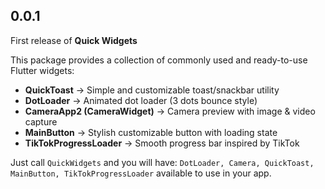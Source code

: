 ## 0.0.1

 First release of **Quick Widgets**

This package provides a collection of commonly used and ready-to-use Flutter widgets:

- **QuickToast** → Simple and customizable toast/snackbar utility  
- **DotLoader** → Animated dot loader (3 dots bounce style)  
- **CameraApp2 (CameraWidget)** → Camera preview with image & video capture  
- **MainButton** → Stylish customizable button with loading state  
- **TikTokProgressLoader** → Smooth progress bar inspired by TikTok  

 Just call `QuickWidgets` and you will have:
`DotLoader, Camera, QuickToast, MainButton, TikTokProgressLoader` available to use in your app.
